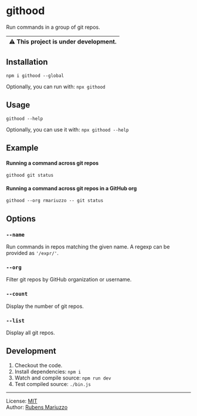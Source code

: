 # githood

Run commands in a group of git repos.

| ⚠️ This project is under development.
| -

## Installation

```shell
npm i githood --global
```

Optionally, you can run with: `npx githood`

## Usage

```shell
githood --help
```

Optionally, you can use it with: `npx githood --help`

## Example

#### Running a command across git repos

```shell
githood git status
```

#### Running a command across git repos in a GitHub org

```shell
githood --org rmariuzzo -- git status
```

## Options

### `--name`

Run commands in repos matching the given name. A regexp can be provided as `'/expr/'`.

### `--org`

Filter git repos by GitHub organization or username.

### `--count`

Display the number of git repos.

### `--list`

Display all git repos.

## Development

1.  Checkout the code.
2.  Install dependencies: `npm i`
3.  Watch and compile source: `npm run dev`
4.  Test compiled source: `./bin.js`

---

License: [MIT](./LICENSE)
<br>
Author: [Rubens Mariuzzo](https://github.com/rmariuzzo)

